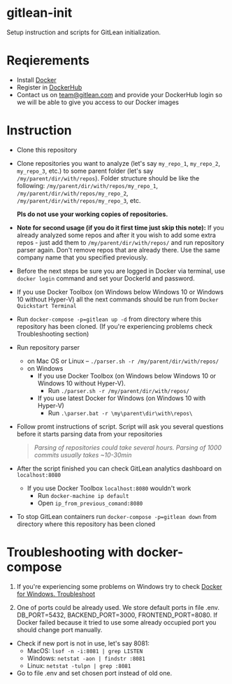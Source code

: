 # gitlean-init
Setup instruction and scripts for GitLean initialization.

# Reqierements
* Install [Docker](https://www.docker.com/)
* Register in [DockerHub](https://hub.docker.com)
* Contact us on team@gitlean.com and provide your DockerHub login so we will be able to give you access to our Docker images

# Instruction
* Clone this repository
* Clone repositories you want to analyze (let's say `my_repo_1`, `my_repo_2`, `my_repo_3`, etc.) to some parent folder (let's say `/my/parent/dir/with/repos`).
Folder structure should be like the following:
  `/my/parent/dir/with/repos/my_repo_1`,
  `/my/parent/dir/with/repos/my_repo_2`,
  `/my/parent/dir/with/repos/my_repo_3`,
  etc.

  **Pls do not use your working copies of repositories.**

* **Note for second usage (if you do it first time just skip this note):**
  If you already analyzed some repos and after it you wish to add some extra repos - just add them to `/my/parent/dir/with/repos/` and run repository parser again. Don't remove repos that are already there. Use the same company name that you specified previously.

* Before the next steps be sure you are logged in Docker via terminal, use `docker login` command and set your DockerId and password.
* If you use Docker Toolbox (on Windows below Windows 10 or Windows 10 without Hyper-V) all the next commands should be run from `Docker Quickstart Terminal`
* Run `docker-compose -p=gitlean up -d` from directory where this repository has been cloned. (If you're experiencing problems check Troubleshooting section)
* Run repository parser
  * on Mac OS or Linux – `./parser.sh -r /my/parent/dir/with/repos/`
  * on Windows
    * If you use Docker Toolbox (on Windows below Windows 10 or Windows 10 without Hyper-V).
      * Run `./parser.sh -r /my/parent/dir/with/repos/`
    * If you use latest Docker for Windows (on Windows 10 with Hyper-V)
      * Run `.\parser.bat -r \my\parent\dir\with\repos\`
* Follow promt instructions of script. Script will ask you several questions before it starts parsing data from your repositories
  > *Parsing of repositories could take several hours. Parsing of 1000 commits usually takes ~10-30min*
* After the script finished you can check GitLean analytics dashboard on `localhost:8080`
  * If you use Docker Toolbox `localhost:8080` wouldn't work
    * Run `docker-machine ip default`
    * Open `ip_from_previous_comand:8080`
* To stop GitLean containers run `docker-compose -p=gitlean down` from directory where this repository has been cloned

# Troubleshooting with docker-compose

1. If you're experiencing some problems on Windows try to check [Docker for Windows. Troubleshoot]( https://docs.docker.com/docker-for-windows/troubleshoot/)

2. One of ports could be already used. We store default ports in file .env. DB_PORT=5432, BACKEND_PORT=3000, FRONTEND_PORT=8080. If Docker failed because it tried to use some already occupied port you should change port manually.
  * Check if new port is not in use, let's say 8081:
    * MacOS: `lsof -n -i:8081 | grep LISTEN`
    * Windows: `netstat -aon | findstr :8081`
    * Linux: `netstat -tulpn | grep :8081`
  * Go to file .env and set chosen port instead of old one.
